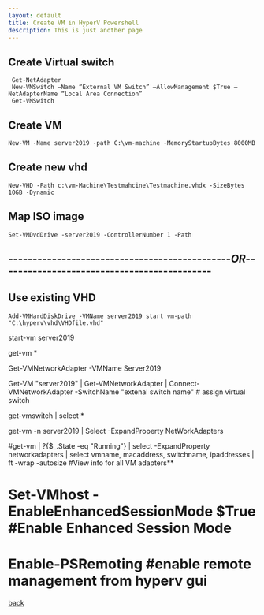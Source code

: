 ```yaml
---
layout: default
title: Create VM in HyperV Powershell
description: This is just another page
---
```


## Create Virtual switch


	 Get-NetAdapter 
	 New-VMSwitch –Name “External VM Switch” –AllowManagement $True –NetAdapterName “Local Area Connection” 
	 Get-VMSwitch 


## Create VM

	New-VM -Name server2019 -path C:\vm-machine -MemoryStartupBytes 8000MB 

## Create new vhd

	New-VHD -Path c:\vm-Machine\Testmahcine\Testmachine.vhdx -SizeBytes 10GB -Dynamic 
## Map ISO image	
	Set-VMDvdDrive -server2019 -ControllerNumber 1 -Path 					

## ----------------------------------------------*OR*--------------------------------------------

## Use existing VHD

	Add-VMHardDiskDrive -VMName server2019 start vm-path "C:\hyperv\vhd\VHDfile.vhd" 		

start-vm server2019

get-vm *

Get-VMNetworkAdapter -VMName Server2019

Get-VM "server2019" | Get-VMNetworkAdapter | Connect-VMNetworkAdapter -SwitchName "extenal switch name"		# assign virtual switch

get-vmswitch | select *

get-vm -n server2019 | Select -ExpandProperty NetWorkAdapters

#get-vm | ?{$_.State -eq "Running"} | select -ExpandProperty networkadapters | select vmname, macaddress, switchname, ipaddresses | ft -wrap -autosize						#View info for all VM adapters**


# Set-VMhost -EnableEnhancedSessionMode $True						#Enable Enhanced Session Mode 

# Enable-PSRemoting 									#enable remote management from hyperv gui


[back](./)
